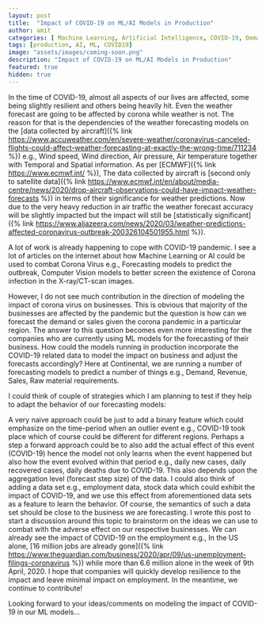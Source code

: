 ```yaml
---
layout: post
title:  "Impact of COVID-19 on ML/AI Models in Production"
author: amit
categories: [ Machine Learning, Artificial Intelligence, COVID-19, Demand Forecasting ]
tags: [production, AI, ML, COVID19]
image: "assets/images/coming-soon.png"
description: "Impact of COVID-19 on ML/AI Models in Production"
featured: true
hidden: true
---
```


In the time of COVID-19, almost all aspects of our lives are affected, some being slightly resilient and others being heavily hit. Even the weather forecast are going to be affected by corona while weather is not. The reason for that is the dependencies of the weather forecasting models on the [data collected by aircraft]({% link https://www.accuweather.com/en/severe-weather/coronavirus-canceled-flights-could-affect-weather-forecasting-at-exactly-the-wrong-time/711234 %}) e.g., Wind speed, Wind direction, Air pressure, Air temperature together with Temporal and Spatial information. As per [ECMWF]({% link https://www.ecmwf.int/ %}), The data collected by aircraft is [second only to satellite data]({% link https://www.ecmwf.int/en/about/media-centre/news/2020/drop-aircraft-observations-could-have-impact-weather-forecasts %}) in terms of their significance for weather predictions. Now due to the very heavy reduction in air traffic the weather forecast accuracy will be slightly impacted but the impact will still be [statistically significant]({% link https://www.aljazeera.com/news/2020/03/weather-predictions-affected-coronavirus-outbreak-200326104501955.html %}). 

A lot of work is already happening to cope with COVID-19 pandemic. I see a lot of articles on the internet about how Machine Learning or AI could be used to combat Corona Virus e.g., Forecasting models to predict the outbreak, Computer Vision models to better screen the existence of Corona infection in the X-ray/CT-scan images. 

However, I do not see much contribution in the direction of modeling the impact of corona virus on businesses. This is obvious that majority of the businesses are affected by the pandemic but the question is how can we forecast the demand or sales given the corona pandemic in a particular region. The answer to this question becomes even more interesting for the companies who are currently using ML models for the forecasting of their business. How could the models running in production incorporate the COVID-19 related data to model the impact on business and adjust the forecasts accordingly? Here at Continental, we are running a number of forecasting models to predict a number of things e.g., Demand, Revenue, Sales, Raw material requirements.

I could think of couple of strategies which I am planning to test if they help to adapt the behavior of our forecasting models:

A very naive approach could be just to add a binary feature which could emphasize on the time-period when an outlier event e.g., COVID-19 took place which of course could be different for different regions.
Perhaps a step a forward approach could be to also add the actual effect of this event (COVID-19) hence the model not only learns when the event happened but also how the event evolved within that period e.g., daily new cases, daily recovered cases, daily deaths due to COVID-19. This also depends upon the aggregation level (forecast step size) of the data.
I could also think of adding a data set e.g., employment data, stock data which could exhibit the impact of COVID-19, and we use this effect from aforementioned data sets as a feature to learn the behavior. Of course, the semantics of such a data set should be close to the business we are forecasting.
I wrote this post to start a discussion around this topic to brainstorm on the ideas we can use to combat with the adverse effect on our respective businesses. We can already see the impact of COVID-19 on the employment e.g., In the US alone, [16 million jobs are already gone]({% link https://www.theguardian.com/business/2020/apr/09/us-unemployment-filings-coronavirus %}) while more than 6.6 million alone in the week of 9th April, 2020. I hope that companies will quickly develop resilience to the impact and leave minimal impact on employment. In the meantime, we continue to contribute!

Looking forward to your ideas/comments on modeling the impact of COVID-19 in our ML models...
